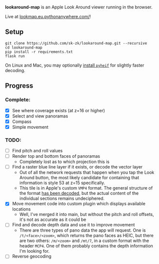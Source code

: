 **lookaround-map** is an Apple Look Around viewer running in the browser.

Live at [lookmap.eu.pythonanywhere.com/](lookmap.eu.pythonanywhere.com)!

## Setup
```
git clone https://github.com/sk-zk/lookaround-map.git --recursive
cd lookaround-map
pip install -r requirements.txt
flask run
```
On Linux and Mac, you may optionally [install `pyheif`](https://github.com/carsales/pyheif) for slightly faster decoding.

## Progress
### Complete:
- [x] See where coverage exists (at z=16 or higher)
- [x] Select and view panoramas
- [x] Compass
- [x] Simple movement

### TODO:
- [ ] Find pitch and roll values
- [ ] Render top and bottom faces of panoramas
   - Completely lost as to which projection this is
- [ ] Find a raster blue line layer if it exists, or decode the vector layer
   - Out of all the network requests that happen when you tap the Look Around button, the most likely candidate
     for containing that information is style 53 at z=15 specifically.  
   - This tile is in Apple's custom `VMP4` format. The general structure of the format [has been decoded](https://github.com/19h/vmp4-dump),
     but the actual content of the individual sections remains undeciphered.
- [x] Move movement code into custom plugin which displays available locations
   - Well, I've merged it into main, but without the pitch and roll offsets, it's not as accurate as it could be 
- [ ] Find and decode depth data and use it to improve movement
   - There are three types of pano data the app will request. One is `/t/<face>/<zoom>`, which returns the pano faces as HEIC, but there are two others: `/m/<zoom>` and `/mt/7`, in a custom format with the header `MCP4`. One of them probably contains the depth information I'm looking for.
- [ ] Reverse geocoding
